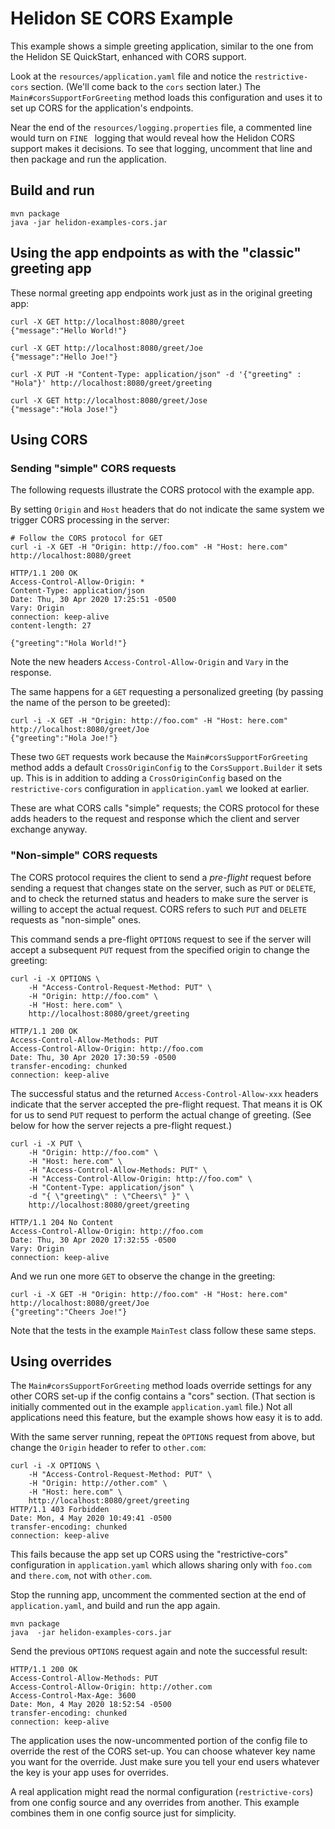 
# Helidon SE CORS Example

This example shows a simple greeting application, similar to the one from the 
Helidon SE QuickStart, enhanced with CORS support.

Look at the `resources/application.yaml` file and notice the `restrictive-cors` 
section. (We'll come back to the `cors` section later.) The `Main#corsSupportForGreeting` method loads this 
configuration and uses it to set up CORS for the application's endpoints. 

Near the end of the `resources/logging.properties` file, a commented line would turn on `FINE
` logging that would reveal how the Helidon CORS support makes it decisions. To see that logging,
uncomment that line and then package and run the application.
  
## Build and run

```shell
mvn package
java -jar helidon-examples-cors.jar
```

## Using the app endpoints as with the "classic" greeting app

These normal greeting app endpoints work just as in the original greeting app:

```shell
curl -X GET http://localhost:8080/greet
{"message":"Hello World!"}

curl -X GET http://localhost:8080/greet/Joe
{"message":"Hello Joe!"}

curl -X PUT -H "Content-Type: application/json" -d '{"greeting" : "Hola"}' http://localhost:8080/greet/greeting

curl -X GET http://localhost:8080/greet/Jose
{"message":"Hola Jose!"}
```

## Using CORS

### Sending "simple" CORS requests

The following requests illustrate the CORS protocol with the example app.

By setting `Origin` and `Host` headers that do not indicate the same system we trigger CORS processing in the
 server:

```shell
# Follow the CORS protocol for GET
curl -i -X GET -H "Origin: http://foo.com" -H "Host: here.com" http://localhost:8080/greet

HTTP/1.1 200 OK
Access-Control-Allow-Origin: *
Content-Type: application/json
Date: Thu, 30 Apr 2020 17:25:51 -0500
Vary: Origin
connection: keep-alive
content-length: 27

{"greeting":"Hola World!"}
```
Note the new headers `Access-Control-Allow-Origin` and `Vary` in the response.

The same happens for a `GET` requesting a personalized greeting (by passing the name of the
 person to be greeted):
```shell
curl -i -X GET -H "Origin: http://foo.com" -H "Host: here.com" http://localhost:8080/greet/Joe
{"greeting":"Hola Joe!"}
```
These two `GET` requests work because the `Main#corsSupportForGreeting` method adds a default `CrossOriginConfig` to the
`CorsSupport.Builder` it sets up. This is in addition to adding a `CrossOriginConfig` based on the `restrictive-cors` 
configuration in `application.yaml` we looked at earlier.

These are what CORS calls "simple" requests; the CORS protocol for these adds headers to the request and response which
the client and server exchange anyway.

### "Non-simple" CORS requests

The CORS protocol requires the client to send a _pre-flight_ request before sending a request
 that changes state on the server, such as `PUT` or `DELETE`, and to check the returned status
  and headers to make sure the server is willing to accept the actual request. CORS refers to such `PUT` and `DELETE`
  requests as "non-simple" ones.
   
This command sends a pre-flight `OPTIONS` request to see if the server will accept a subsequent `PUT` request from the
specified origin to change the greeting:
```shell
curl -i -X OPTIONS \
    -H "Access-Control-Request-Method: PUT" \
    -H "Origin: http://foo.com" \
    -H "Host: here.com" \
    http://localhost:8080/greet/greeting

HTTP/1.1 200 OK
Access-Control-Allow-Methods: PUT
Access-Control-Allow-Origin: http://foo.com
Date: Thu, 30 Apr 2020 17:30:59 -0500
transfer-encoding: chunked
connection: keep-alive
```
The successful status and the returned `Access-Control-Allow-xxx` headers indicate that the
 server accepted the pre-flight request. That means it is OK for us to send `PUT` request to perform the actual change 
 of greeting. (See below for how the server rejects a pre-flight request.)
```shell
curl -i -X PUT \
    -H "Origin: http://foo.com" \
    -H "Host: here.com" \
    -H "Access-Control-Allow-Methods: PUT" \
    -H "Access-Control-Allow-Origin: http://foo.com" \
    -H "Content-Type: application/json" \
    -d "{ \"greeting\" : \"Cheers\" }" \
    http://localhost:8080/greet/greeting

HTTP/1.1 204 No Content
Access-Control-Allow-Origin: http://foo.com
Date: Thu, 30 Apr 2020 17:32:55 -0500
Vary: Origin
connection: keep-alive
```
And we run one more `GET` to observe the change in the greeting:
```shell
curl -i -X GET -H "Origin: http://foo.com" -H "Host: here.com" http://localhost:8080/greet/Joe
{"greeting":"Cheers Joe!"}
```
Note that the tests in the example `MainTest` class follow these same steps.

## Using overrides

The `Main#corsSupportForGreeting` method loads override settings for any other CORS set-up if the config contains a 
"cors" section. (That section is initially commented out in the example `application.yaml` file.) Not all applications 
need this feature, but the example shows how easy it is to add.

With the same server running, repeat the `OPTIONS` request from above, but change the `Origin` header to refer to 
`other.com`:
```shell
curl -i -X OPTIONS \
    -H "Access-Control-Request-Method: PUT" \
    -H "Origin: http://other.com" \
    -H "Host: here.com" \
    http://localhost:8080/greet/greeting
HTTP/1.1 403 Forbidden
Date: Mon, 4 May 2020 10:49:41 -0500
transfer-encoding: chunked
connection: keep-alive
```
This fails because the app set up CORS using the "restrictive-cors" configuration in `application.yaml` which allows 
sharing only with `foo.com` and `there.com`, not with `other.com`. 

Stop the running app, uncomment the commented section at the end of `application.yaml`, and build and run the app again.
```shell
mvn package
java  -jar helidon-examples-cors.jar
```
Send the previous `OPTIONS` request again and note the successful result:
```shell
HTTP/1.1 200 OK
Access-Control-Allow-Methods: PUT
Access-Control-Allow-Origin: http://other.com
Access-Control-Max-Age: 3600
Date: Mon, 4 May 2020 18:52:54 -0500
transfer-encoding: chunked
connection: keep-alive
```
The application uses the now-uncommented portion of the config file to override the rest of the CORS set-up. You can 
choose whatever key name you want for the override. Just make sure you tell your end users whatever the key is your app 
uses for overrides.

A real application might read the normal configuration (`restrictive-cors`) from one config source and any overrides 
from another. This example combines them in one config source just for simplicity.